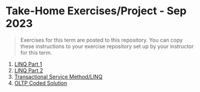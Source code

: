 # Take-Home Exercises/Project - Sep 2023

> Exercises for this term are posted to this repository. You can copy these instructions to your exercise repository set up by your instructor for this term.

1. [LINQ Part 1](./Linq1/ReadMe.md)
1. [LINQ Part 2](./Linq2/ReadMe.md)
1. [Transactional Service Method/LINQ](./TRX_Implementation/README.md)
1. [OLTP Coded Solution](./OLTP_Integrated/README.md)

